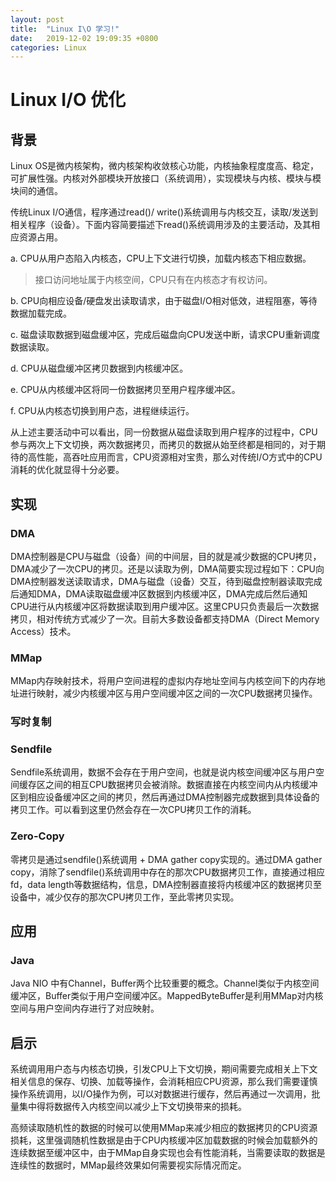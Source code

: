 ```yaml
---
layout: post
title:  "Linux I\O 学习!"
date:   2019-12-02 19:09:35 +0800
categories: Linux
---
```

# Linux I/O 优化

## 背景

Linux OS是微内核架构，微内核架构收敛核心功能，内核抽象程度度高、稳定，可扩展性强。内核对外部模块开放接口（系统调用），实现模块与内核、模块与模块间的通信。

传统Linux I/O通信，程序通过read()/ write()系统调用与内核交互，读取/发送到相关程序（设备）。下面内容简要描述下read()系统调用涉及的主要活动，及其相应资源占用。

a. CPU从用户态陷入内核态，CPU上下文进行切换，加载内核态下相应数据。

> 接口访问地址属于内核空间，CPU只有在内核态才有权访问。

b. CPU向相应设备/硬盘发出读取请求，由于磁盘I/O相对低效，进程阻塞，等待数据加载完成。

c. 磁盘读取数据到磁盘缓冲区，完成后磁盘向CPU发送中断，请求CPU重新调度数据读取。

d. CPU从磁盘缓冲区拷贝数据到内核缓冲区。

e. CPU从内核缓冲区将同一份数据拷贝至用户程序缓冲区。

f. CPU从内核态切换到用户态，进程继续运行。

从上述主要活动中可以看出，同一份数据从磁盘读取到用户程序的过程中，CPU参与两次上下文切换，两次数据拷贝，而拷贝的数据从始至终都是相同的，对于期待的高性能，高吞吐应用而言，CPU资源相对宝贵，那么对传统I/O方式中的CPU消耗的优化就显得十分必要。

## 实现

### DMA

DMA控制器是CPU与磁盘（设备）间的中间层，目的就是减少数据的CPU拷贝，DMA减少了一次CPU的拷贝。还是以读取为例，DMA简要实现过程如下：CPU向DMA控制器发送读取请求，DMA与磁盘（设备）交互，待到磁盘控制器读取完成后通知DMA，DMA读取磁盘缓冲区数据到内核缓冲区，DMA完成后然后通知CPU进行从内核缓冲区将数据读取到用户缓冲区。这里CPU只负责最后一次数据拷贝，相对传统方式减少了一次。目前大多数设备都支持DMA（Direct Memory Access）技术。

### MMap

MMap内存映射技术，将用户空间进程的虚拟内存地址空间与内核空间下的内存地址进行映射，减少内核缓冲区与用户空间缓冲区之间的一次CPU数据拷贝操作。

### 写时复制

### Sendfile

Sendfile系统调用，数据不会存在于用户空间，也就是说内核空间缓冲区与用户空间缓存区之间的相互CPU数据拷贝会被消除。数据直接在内核空间内从内核缓冲区到相应设备缓冲区之间的拷贝，然后再通过DMA控制器完成数据到具体设备的拷贝工作。可以看到这里仍然会存在一次CPU拷贝工作的消耗。

### Zero-Copy

零拷贝是通过sendfile()系统调用 + DMA gather copy实现的。通过DMA gather copy，消除了sendfile()系统调用中存在的那次CPU数据拷贝工作，直接通过相应fd，data length等数据结构，信息，DMA控制器直接将内核缓冲区的数据拷贝至设备中，减少仅存的那次CPU拷贝工作，至此零拷贝实现。

## 应用

### Java

Java NIO 中有Channel，Buffer两个比较重要的概念。Channel类似于内核空间缓冲区，Buffer类似于用户空间缓冲区。MappedByteBuffer是利用MMap对内核空间与用户空间内存进行了对应映射。

## 启示

系统调用用户态与内核态切换，引发CPU上下文切换，期间需要完成相关上下文相关信息的保存、切换、加载等操作，会消耗相应CPU资源，那么我们需要谨慎操作系统调用，以I/O操作为例，可以对数据进行缓存，然后再通过一次调用，批量集中得将数据传入内核空间以减少上下文切换带来的损耗。

高频读取随机性的数据的时候可以使用MMap来减少相应的数据拷贝的CPU资源损耗，这里强调随机性数据是由于CPU内核缓冲区加载数据的时候会加载额外的连续数据至缓冲区中，由于MMap自身实现也会有性能消耗，当需要读取的数据是连续性的数据时，MMap最终效果如何需要视实际情况而定。